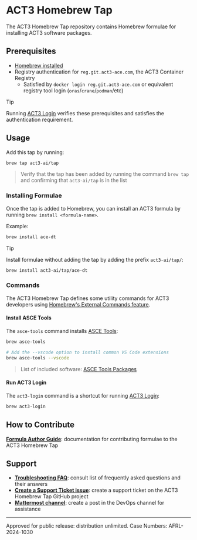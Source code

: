 # ACT3 Homebrew Tap

The ACT3 Homebrew Tap repository contains Homebrew formulae for installing ACT3 software packages.

## Prerequisites

- [Homebrew installed](https://brew.sh/)
- Registry authentication for `reg.git.act3-ace.com`, the ACT3 Container Registry
  - Satisfied by `docker login reg.git.act3-ace.com` or equivalent registry tool login (`oras`/`crane`/`podman`/etc)

> [!TIP]
>
> Running [ACT3 Login](https://gitlab.com/act3-ai/asce/up/-/blob/main/act3-login/README.md#run-act3-login) verifies these prerequisites and satisfies the authentication requirement.

## Usage

Add this tap by running:

```sh
brew tap act3-ai/tap
```

> Verify that the tap has been added by running the command `brew tap` and confirming that `act3-ai/tap` is in the list

### Installing Formulae

Once the tap is added to Homebrew, you can install an ACT3 formula by running `brew install <formula-name>`.

Example:

```sh
brew install ace-dt
```

> [!TIP]
>
> Install formulae without adding the tap by adding the prefix `act3-ai/tap/`:
>
> ```sh
> brew install act3-ai/tap/ace-dt
> ```

### Commands

The ACT3 Homebrew Tap defines some utility commands for ACT3 developers using [Homebrew's External Commands feature](https://docs.brew.sh/External-Commands).

#### Install ASCE Tools

The `asce-tools` command installs [ASCE Tools](https://gitlab.com/act3-ai/asce/up/-/tree/main/asce-tools):

```sh
brew asce-tools

# Add the --vscode option to install common VS Code extensions
brew asce-tools --vscode
```

> List of included software: [ASCE Tools Packages](https://gitlab.com/act3-ai/asce/up/-/tree/main/asce-tools#packages)

#### Run ACT3 Login

The `act3-login` command is a shortcut for running [ACT3 Login](https://gitlab.com/act3-ai/asce/up/-/tree/main/act3-login/):

```sh
brew act3-login
```

## How to Contribute

**[Formula Author Guide](./docs/formula-author-guide.md)**: documentation for contributing formulae to the ACT3 Homebrew Tap

## Support

- **[Troubleshooting FAQ](docs/troubleshooting-faq.md)**: consult list of frequently asked questions and their answers
- **[Create a Support Ticket issue](https://github.com/act3-ai/homebrew-tap/issues/new)**: create a support ticket on the ACT3 Homebrew Tap GitHub project
- **[Mattermost channel](https://chat.git.act3-ace.com/act3/channels/devops)**: create a post in the DevOps channel for assistance

---

Approved for public release: distribution unlimited. Case Numbers: AFRL-2024-1030
